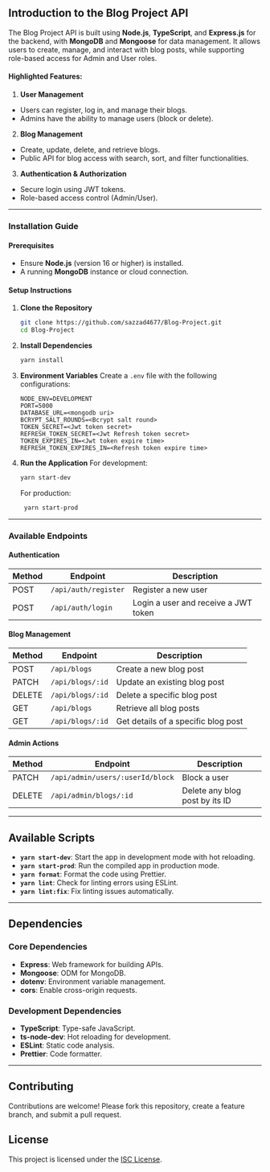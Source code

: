 ## Introduction to the Blog Project API

The Blog Project API is built using **Node.js**, **TypeScript**, and **Express.js** for the backend, with **MongoDB**
and **Mongoose** for data management. It allows users to create, manage, and interact with blog posts, while supporting
role-based access for Admin and User roles.

#### Highlighted Features:

1. **User Management**

- Users can register, log in, and manage their blogs.
- Admins have the ability to manage users (block or delete).

2. **Blog Management**

- Create, update, delete, and retrieve blogs.
- Public API for blog access with search, sort, and filter functionalities.

3. **Authentication & Authorization**

- Secure login using JWT tokens.
- Role-based access control (Admin/User).

---

### Installation Guide

#### Prerequisites

- Ensure **Node.js** (version 16 or higher) is installed.
- A running **MongoDB** instance or cloud connection.

#### Setup Instructions

1. **Clone the Repository**

   ```bash
   git clone https://github.com/sazzad4677/Blog-Project.git
   cd Blog-Project
   ```

2. **Install Dependencies**

   ```bash
   yarn install
   ```

3. **Environment Variables**
   Create a `.env` file with the following configurations:

   ```plaintext
   NODE_ENV=DEVELOPMENT
   PORT=5000
   DATABASE_URL=<mongodb uri>
   BCRYPT_SALT_ROUNDS=<Bcrypt salt round>
   TOKEN_SECRET=<Jwt token secret>
   REFRESH_TOKEN_SECRET=<Jwt Refresh token secret>
   TOKEN_EXPIRES_IN=<Jwt token expire time>
   REFRESH_TOKEN_EXPIRES_IN=<Refresh token expire time>

   ```

4. **Run the Application**
   For development:

   ```bash
   yarn start-dev
   ```

   For production:

   ```bash
    yarn start-prod
   ```

---

### Available Endpoints

#### Authentication

| Method | Endpoint             | Description                          |
|--------|----------------------|--------------------------------------|
| POST   | `/api/auth/register` | Register a new user                  |
| POST   | `/api/auth/login`    | Login a user and receive a JWT token |

#### Blog Management

| Method | Endpoint         | Description                         |
|--------|------------------|-------------------------------------|
| POST   | `/api/blogs`     | Create a new blog post              |
| PATCH  | `/api/blogs/:id` | Update an existing blog post        |
| DELETE | `/api/blogs/:id` | Delete a specific blog post         |
| GET    | `/api/blogs`     | Retrieve all blog posts             |
| GET    | `/api/blogs/:id` | Get details of a specific blog post |

#### Admin Actions

| Method | Endpoint                         | Description                    |
|--------|----------------------------------|--------------------------------|
| PATCH  | `/api/admin/users/:userId/block` | Block a user                   |
| DELETE | `/api/admin/blogs/:id`           | Delete any blog post by its ID |

---

## Available Scripts

- **`yarn start-dev`**: Start the app in development mode with hot reloading.
- **`yarn start-prod`**: Run the compiled app in production mode.
- **`yarn format`**: Format the code using Prettier.
- **`yarn lint`**: Check for linting errors using ESLint.
- **`yarn lint:fix`**: Fix linting issues automatically.

---

## Dependencies

### Core Dependencies

- **Express**: Web framework for building APIs.
- **Mongoose**: ODM for MongoDB.
- **dotenv**: Environment variable management.
- **cors**: Enable cross-origin requests.

### Development Dependencies

- **TypeScript**: Type-safe JavaScript.
- **ts-node-dev**: Hot reloading for development.
- **ESLint**: Static code analysis.
- **Prettier**: Code formatter.

---

## Contributing

Contributions are welcome! Please fork this repository, create a feature branch, and submit a pull request.

## License

This project is licensed under the [ISC License](LICENSE).